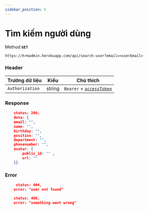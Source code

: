 ```yaml
---
sidebar_position: 5
---
```


# Tìm kiếm người dùng

Method **`GET`**

```shell
https://hrmadmin.herokuapp.com/api/search-user?email=<userEmail>
```

### Header

| Trường dữ liệu  | Kiểu   | Chú thích                                   |
| --------------- | ------ | ------------------------------------------- |
| `Authorization` | string | `Bearer` + [`accessToken`](../access-token.md) |

### Response
```json
    status: 200,
    data: {
    email: "", 
    name: "",
    birthday: "",
    position: "",
    department: "",
    phonenumber: "",
    avatar: {
        public_id: "" ,
        url: ""
    }}
```

### Error

```json
     status: 404,
    error: "user not found"
```
```json
    status: 400,
    error: "something went wrong"
```
